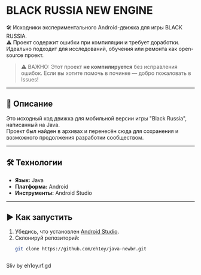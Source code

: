 # BLACK RUSSIA NEW ENGINE

🛠️ Исходники экспериментального Android-движка для игры BLACK RUSSIA.  
⚠️ Проект содержит ошибки при компиляции и требует доработки. Идеально подходит для исследований, обучения или ремонта как open-source проект.

> ⚠️ ВАЖНО: Этот проект **не компилируется** без исправления ошибок. Если вы хотите помочь в починке — добро пожаловать в Issues!

---

## 📝 Описание

Это исходный код движка для мобильной версии игры "Black Russia", написанный на Java.  
Проект был найден в архивах и перенесён сюда для сохранения и возможного продолжения разработки сообществом.

---

## 🛠️ Технологии

- **Язык:** Java
- **Платформа:** Android
- **Инструменты:** Android Studio

---

## ▶️ Как запустить

1. Убедись, что установлен [Android Studio](https://developer.android.com/studio). 
2. Склонируй репозиторий:
   ```bash
   git clone https://github.com/eh1oy/java-newbr.git
   


Sliv by eh1oy.rf.gd
